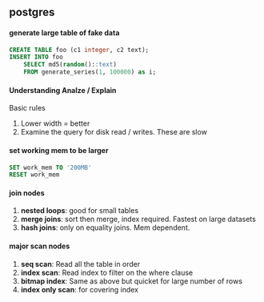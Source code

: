 ## postgres

#### **generate large table of fake data**


```sql
CREATE TABLE foo (c1 integer, c2 text);
INSERT INTO foo
    SELECT md5(random()::text)
    FROM generate_series(1, 100000) as i;
```

#### **Understanding Analze / Explain**

Basic rules
1. Lower width = better
2. Examine the query for disk read / writes. These are slow

#### **set working mem to be larger**
```sql
SET work_mem TO '200MB'
RESET work_mem
```

#### **join nodes**

1. **nested loops**: good for small tables
2. **merge joins**: sort then merge, index required. Fastest on large datasets
3. **hash joins**: only on equality joins. Mem dependent.

#### **major scan nodes**

1. **seq scan**: Read all the table in order
2. **index scan**: Read index to filter on the where clause
3. **bitmap index**: Same as above but quicket for large number of rows
4. **index only scan**: for covering index
